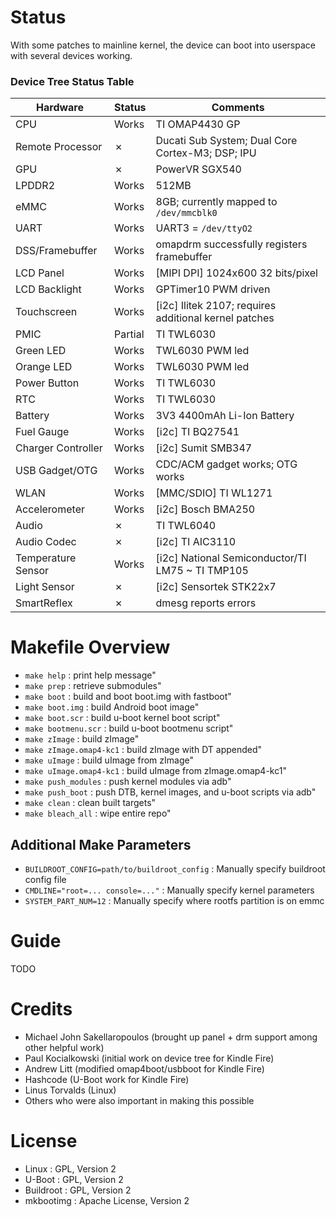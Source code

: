 Status
======

With some patches to mainline kernel, the device can boot into userspace with several devices working.

### Device Tree Status Table

| Hardware           | Status  | Comments |
| ------------------ | ------- | -------- |
| CPU                | Works   | TI OMAP4430 GP |
| Remote Processor   | &cross; | Ducati Sub System; Dual Core Cortex-M3; DSP; IPU |
| GPU                | &cross; | PowerVR SGX540 |
| LPDDR2             | Works   | 512MB |
| eMMC               | Works   | 8GB; currently mapped to `/dev/mmcblk0` |
| UART               | Works   | UART3 = `/dev/ttyO2` |
| DSS/Framebuffer    | Works   | omapdrm successfully registers framebuffer |
| LCD Panel          | Works   | [MIPI DPI] 1024x600 32 bits/pixel |
| LCD Backlight      | Works   | GPTimer10 PWM driven |
| Touchscreen        | Works   | [i2c] Ilitek 2107; requires additional kernel patches |
| PMIC               | Partial | TI TWL6030 |
| Green LED          | Works   | TWL6030 PWM led |
| Orange LED         | Works   | TWL6030 PWM led |
| Power Button       | Works   | TI TWL6030 |
| RTC                | Works   | TI TWL6030 |
| Battery            | Works   | 3V3 4400mAh Li-Ion Battery |
| Fuel Gauge         | Works   | [i2c] TI BQ27541 |
| Charger Controller | Works   | [i2c] Sumit SMB347 |
| USB Gadget/OTG     | Works   | CDC/ACM gadget works; OTG works |
| WLAN               | Works   | [MMC/SDIO] TI WL1271 |
| Accelerometer      | Works   | [i2c] Bosch BMA250 |
| Audio              | &cross; | TI TWL6040 |
| Audio Codec        | &cross; | [i2c] TI AIC3110 |
| Temperature Sensor | Works   | [i2c] National Semiconductor/TI LM75 ~ TI TMP105 |
| Light Sensor       | &cross; | [i2c] Sensortek STK22x7 |
| SmartReflex        | &cross; | dmesg reports errors |

Makefile Overview
=================

- `make help` : print help message"
- `make prep` : retrieve submodules"
- `make boot` : build and boot boot.img with fastboot"
- `make boot.img` : build Android boot image"
- `make boot.scr` : build u-boot kernel boot script"
- `make bootmenu.scr` : build u-boot bootmenu script"
- `make zImage` : build zImage"
- `make zImage.omap4-kc1` : build zImage with DT appended"
- `make uImage` : build uImage from zImage"
- `make uImage.omap4-kc1` : build uImage from zImage.omap4-kc1"
- `make push_modules` : push kernel modules via adb"
- `make push_boot` : push DTB, kernel images, and u-boot scripts via adb"
- `make clean` : clean built targets"
- `make bleach_all` : wipe entire repo"

## Additional Make Parameters

- `BUILDROOT_CONFIG=path/to/buildroot_config` : Manually specify buildroot config file
- `CMDLINE="root=... console=..."` : Manually specify kernel parameters
- `SYSTEM_PART_NUM=12` : Manually specify where rootfs partition is on emmc

Guide
=====

TODO

Credits
=======

- Michael John Sakellaropoulos (brought up panel + drm support among other helpful work)
- Paul Kocialkowski (initial work on device tree for Kindle Fire)
- Andrew Litt (modified omap4boot/usbboot for Kindle Fire)
- Hashcode (U-Boot work for Kindle Fire)
- Linus Torvalds (Linux)
- Others who were also important in making this possible

License
=======

- Linux : GPL, Version 2
- U-Boot : GPL, Version 2
- Buildroot : GPL, Version 2
- mkbootimg : Apache License, Version 2
